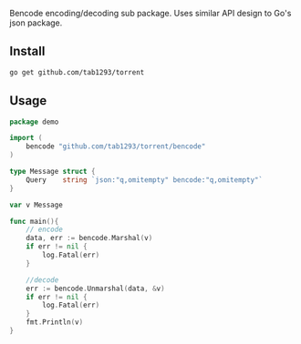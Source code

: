 Bencode encoding/decoding sub package. Uses similar API design to Go's json package.

## Install

```sh
go get github.com/tab1293/torrent
```

## Usage

```go
package demo

import (
	bencode "github.com/tab1293/torrent/bencode"
)

type Message struct {
	Query    string `json:"q,omitempty" bencode:"q,omitempty"`
}

var v Message

func main(){
	// encode
	data, err := bencode.Marshal(v)
	if err != nil {
		log.Fatal(err)
	}

	//decode
	err := bencode.Unmarshal(data, &v)
	if err != nil {
		log.Fatal(err)
	}
	fmt.Println(v)
}
```
